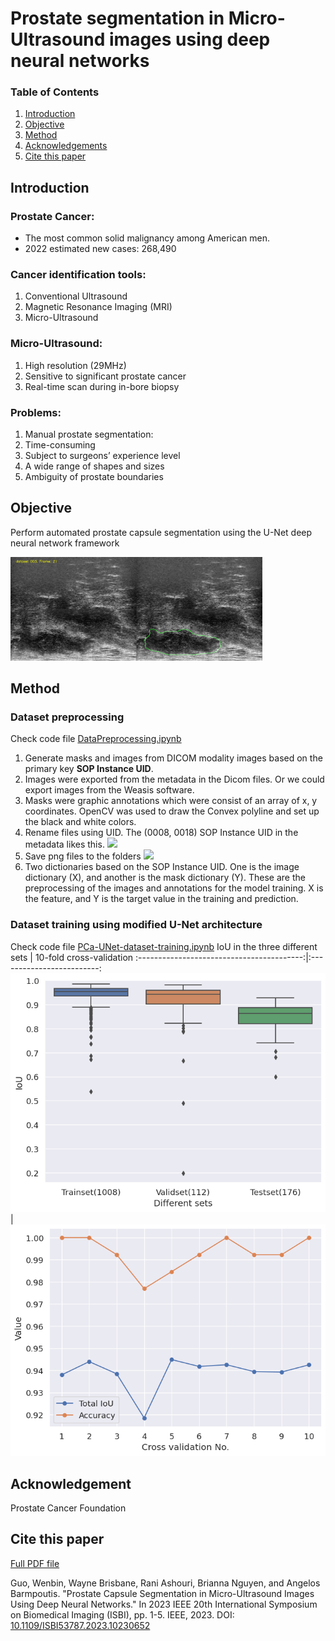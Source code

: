 # Prostate segmentation in Micro-Ultrasound images using deep neural networks

### Table of Contents

1. [Introduction](#Introduction)
2. [Objective](#Objective)
3. [Method](#Method)
4. [Acknowledgements](#Acknowledgements)
5. [Cite this paper](#Citation)

## Introduction<a name="Introduction"></a>
### Prostate Cancer: 
- The most common solid malignancy among American men.
- 2022 estimated new cases: 268,490

### Cancer identification tools: 
1. Conventional Ultrasound
2. Magnetic Resonance Imaging (MRI)
3. Micro-Ultrasound

### Micro-Ultrasound:
1. High resolution (29MHz)
2. Sensitive to significant prostate cancer
3. Real-time scan during in-bore biopsy

### Problems:
1. Manual prostate segmentation:
2. Time-consuming
3. Subject to surgeons’ experience level
4. A wide range of shapes and sizes
5. Ambiguity of prostate boundaries

## Objective<a name="Objective"></a>
Perform automated prostate capsule segmentation using the U-Net deep neural network framework

<img src="https://github.com/guowenbin90/ProstateSegmentation/blob/main/images/ProstateSegmentation_Frame21.png" width=80% height=80%>

## Method<a name="Method"></a>
### Dataset preprocessing 
Check code file [DataPreprocessing.ipynb](https://github.com/guowenbin90/ProstateSegmentation/blob/main/DataPreprocessing.ipynb) 
1. Generate masks and images from DICOM modality images based on the primary key **SOP Instance UID**.
2. Images were exported from the metadata in the Dicom files. Or we could export images from the Weasis software.  
3. Masks were graphic annotations which were consist of an array of x, y coordinates. OpenCV was used to draw the Convex polyline and set up the black and white colors.
4. Rename files using UID. The (0008, 0018) SOP Instance UID in the metadata likes this. <img src="https://github.com/guowenbin90/ProstateSegmentation/blob/main/images/SOP%20Instance%20UID.JPG">
5. Save png files to the folders <img src="https://github.com/guowenbin90/ProstateSegmentation/blob/main/images/Exported%20images%20and%20masks.JPG">
6. Two dictionaries based on the SOP Instance UID. One is the image dictionary (X), and another is the mask dictionary (Y). These are the preprocessing of the images and annotations for the model training. X is the feature, and Y is the target value in the training and prediction.
### Dataset training using modified U-Net architecture
Check code file [PCa-UNet-dataset-training.ipynb](https://github.com/guowenbin90/ProstateSegmentation/blob/main/PCa-UNet-dataset-training.ipynb)
IoU in the three different sets            |  10-fold cross-validation
:-----------------------------------------:|:-------------------------:
![](https://github.com/guowenbin90/ProstateSegmentation/blob/main/images/IoU.png)  |  ![](https://github.com/guowenbin90/ProstateSegmentation/blob/main/images/CrossValidation.png)

## Acknowledgement<a name="Acknowledgements"></a>
Prostate Cancer Foundation

## Cite this paper<a name="Citation"></a>
[Full PDF file](https://research.dwi.ufl.edu/page/prostate-capsule-segmentation-in-micro-ultrasound-images-using-deep-neural-networks/)

Guo, Wenbin, Wayne Brisbane, Rani Ashouri, Brianna Nguyen, and Angelos Barmpoutis. "Prostate Capsule Segmentation in Micro-Ultrasound Images Using Deep Neural Networks." 
In 2023 IEEE 20th International Symposium on Biomedical Imaging (ISBI), pp. 1-5. IEEE, 2023. DOI: [10.1109/ISBI53787.2023.10230652](https://doi.org/10.1109/ISBI53787.2023.10230652)
